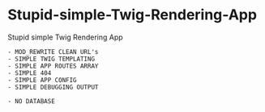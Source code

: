 Stupid-simple-Twig-Rendering-App
================================

Stupid simple Twig Rendering App

	- MOD_REWRITE CLEAN URL's
	- SIMPLE TWIG TEMPLATING
	- SIMPLE APP ROUTES ARRAY
	- SIMPLE 404
	- SIMPLE APP CONFIG
	- SIMPLE DEBUGGING OUTPUT

	- NO DATABASE